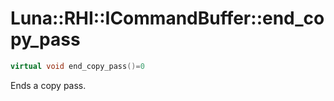 # Luna::RHI::ICommandBuffer::end_copy_pass

```c++
virtual void end_copy_pass()=0
```

Ends a copy pass. 

